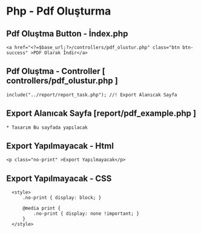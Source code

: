 # Php - Pdf Oluşturma



## Pdf Oluştma Button - İndex.php
```
<a href="<?=$base_url;?>/controllers/pdf_olustur.php" class="btn btn-success" >PDF Olarak İndir</a>
```

## Pdf Oluştma - Controller [ controllers/pdf_olustur.php ]
```
include("../report/report_task.php"); //! Export Alanıcak Sayfa
```

## Export Alanıcak Sayfa [report/pdf_example.php ]
```
* Tasarım Bu sayfada yapılacak
```

## Export Yapılmayacak - Html
```
<p class="no-print" >Export Yapılmayacak</p>
```


## Export Yapılmayacak - CSS
```
  <style>
      .no-print { display: block; }

      @media print {
          .no-print { display: none !important; }
      }
  </style>
```
